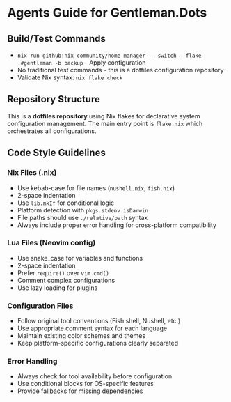 # Agents Guide for Gentleman.Dots

## Build/Test Commands

- `nix run github:nix-community/home-manager -- switch --flake .#gentleman -b backup` - Apply configuration
- No traditional test commands - this is a dotfiles configuration repository
- Validate Nix syntax: `nix flake check`

## Repository Structure

This is a **dotfiles repository** using Nix flakes for declarative system configuration management. The main entry point is `flake.nix` which orchestrates all configurations.

## Code Style Guidelines

### Nix Files (.nix)

- Use kebab-case for file names (`nushell.nix`, `fish.nix`)
- 2-space indentation
- Use `lib.mkIf` for conditional logic
- Platform detection with `pkgs.stdenv.isDarwin`
- File paths should use `./relative/path` syntax
- Always include proper error handling for cross-platform compatibility

### Lua Files (Neovim config)

- Use snake_case for variables and functions
- 2-space indentation
- Prefer `require()` over `vim.cmd()`
- Comment complex configurations
- Use lazy loading for plugins

### Configuration Files

- Follow original tool conventions (Fish shell, Nushell, etc.)
- Use appropriate comment syntax for each language
- Maintain existing color schemes and themes
- Keep platform-specific configurations clearly separated

### Error Handling

- Always check for tool availability before configuration
- Use conditional blocks for OS-specific features
- Provide fallbacks for missing dependencies

